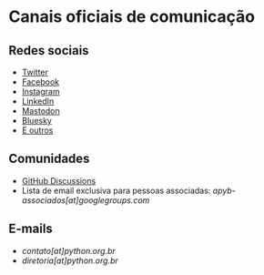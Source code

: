 # Canais oficiais de comunicação

## Redes sociais
- [Twitter](https://twitter.com/apyb)
- [Facebook](https://www.facebook.com/associacaopythonbr/)
- [Instagram](https://www.instagram.com/associacaopythonbrasil/)
- [LinkedIn](https://www.linkedin.com/company/associacaopythonbrasil)
- [Mastodon](https://mastodon.social/@apyb)
- [Bluesky](https://bsky.app/profile/apyb.bsky.social)
- [E outros](https://linktr.ee/apyb)

## Comunidades
- [GitHub Discussions](https://github.com/apyb/comunidade/discussions)
- Lista de email exclusiva para pessoas associadas: *apyb-associados[at]googlegroups.com*

## E-mails
- *contato[at]python.org.br*
- *diretoria[at]python.org.br*

